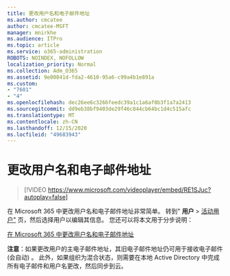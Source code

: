 ```yaml
---
title: 更改用户名和电子邮件地址
ms.author: cmcatee
author: cmcatee-MSFT
manager: mnirkhe
ms.audience: ITPro
ms.topic: article
ms.service: o365-administration
ROBOTS: NOINDEX, NOFOLLOW
localization_priority: Normal
ms.collection: Adm_O365
ms.assetid: 9e00841d-fda2-4610-95a6-c99a4b1e891a
ms.custom:
- "7601"
- "4"
ms.openlocfilehash: dec26ee6c3266feedc39a1c1a6af0b3f1a7a2413
ms.sourcegitcommit: dd9eb38bf9403de29f46c844cb64bc1d4c515afc
ms.translationtype: MT
ms.contentlocale: zh-CN
ms.lasthandoff: 12/15/2020
ms.locfileid: "49683943"
---
```

# <a name="change-a-users-name-and-email-address"></a>更改用户名和电子邮件地址

> [!VIDEO https://www.microsoft.com/videoplayer/embed/RE1SJuc?autoplay=false]

在 Microsoft 365 中更改用户名和电子邮件地址非常简单。 转到" **用户** \> [活动用户"](https://go.microsoft.com/fwlink/p/?linkid=834822) 页，然后选择用户以编辑其信息。 您还可以将本文用于分步说明：
  
[在 Microsoft 365 中更改用户名和电子邮件地址](https://docs.microsoft.com/microsoft-365/admin/add-users/change-a-user-name-and-email-address)
  
 **注意**：如果更改用户的主电子邮件地址，其旧电子邮件地址仍可用于接收电子邮件 (会自动) 。 此外，如果组织为混合状态，则需要在本地 Active Directory 中完成所有电子邮件和用户名更改，然后同步到云。